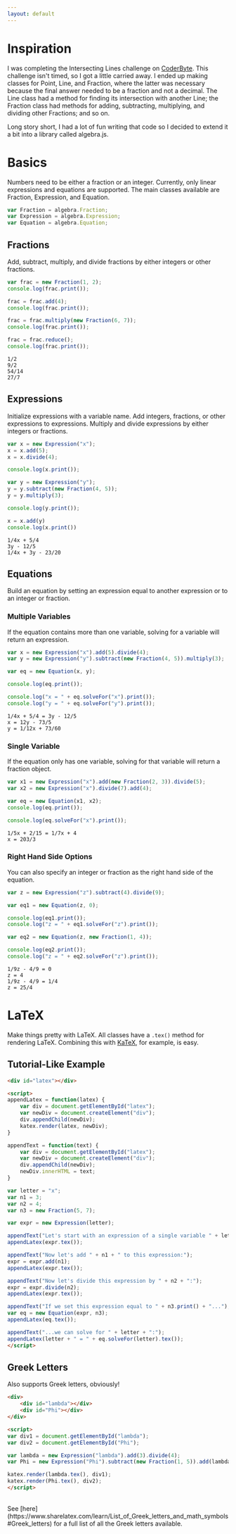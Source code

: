 ```yaml
---
layout: default
---
```


# Inspiration
I was completing the Intersecting Lines challenge on [CoderByte](http://coderbyte.com/). This challenge isn't timed, 
so I got a little carried away. I ended up making classes for Point, Line, and Fraction, where the latter was necessary 
because the final answer needed to be a fraction and not a decimal. The Line class had a method for finding its 
intersection with another Line; the Fraction class had methods for adding, subtracting, multiplying, and dividing other 
Fractions; and so on.

Long story short, I had a lot of fun writing that code so I decided to extend it a bit into a library called algebra.js.

# Basics
Numbers need to be either a fraction or an integer. Currently, only linear expressions and equations are supported. 
The main classes available are Fraction, Expression, and Equation.

```js
var Fraction = algebra.Fraction;
var Expression = algebra.Expression;
var Equation = algebra.Equation;
```

## Fractions

Add, subtract, multiply, and divide fractions by either integers or other fractions.

```js
var frac = new Fraction(1, 2);
console.log(frac.print());

frac = frac.add(4);
console.log(frac.print());

frac = frac.multiply(new Fraction(6, 7));
console.log(frac.print());

frac = frac.reduce();
console.log(frac.print());
```

```
1/2
9/2
54/14
27/7
```

## Expressions

Initialize expressions with a variable name. Add integers, fractions, or other expressions to expressions.
Multiply and divide expressions by either integers or fractions.

```js
var x = new Expression("x");
x = x.add(5);
x = x.divide(4);

console.log(x.print());

var y = new Expression("y");
y = y.subtract(new Fraction(4, 5));
y = y.multiply(3);

console.log(y.print());

x = x.add(y)
console.log(x.print())
```

```
1/4x + 5/4
3y - 12/5
1/4x + 3y - 23/20
```

## Equations

Build an equation by setting an expression equal to another expression or to an integer or fraction.

### Multiple Variables

If the equation contains more than one variable, solving for a variable will return an expression.

```js
var x = new Expression("x").add(5).divide(4);
var y = new Expression("y").subtract(new Fraction(4, 5)).multiply(3);

var eq = new Equation(x, y);

console.log(eq.print());

console.log("x = " + eq.solveFor("x").print());
console.log("y = " + eq.solveFor("y").print());
```

```
1/4x + 5/4 = 3y - 12/5
x = 12y - 73/5
y = 1/12x + 73/60
```

### Single Variable

If the equation only has one variable, solving for that variable will return a fraction object.

```js
var x1 = new Expression("x").add(new Fraction(2, 3)).divide(5);
var x2 = new Expression("x").divide(7).add(4);

var eq = new Equation(x1, x2);
console.log(eq.print());

console.log(eq.solveFor("x").print());
```

```
1/5x + 2/15 = 1/7x + 4
x = 203/3
```

### Right Hand Side Options

You can also specify an integer or fraction as the right hand side of the equation.

```js
var z = new Expression("z").subtract(4).divide(9);

var eq1 = new Equation(z, 0);

console.log(eq1.print());
console.log("z = " + eq1.solveFor("z").print());

var eq2 = new Equation(z, new Fraction(1, 4));

console.log(eq2.print());
console.log("z = " + eq2.solveFor("z").print());
```

```
1/9z - 4/9 = 0
z = 4
1/9z - 4/9 = 1/4
z = 25/4
```

# LaTeX

Make things pretty with LaTeX. All classes have a `.tex()` method for rendering LaTeX. Combining this with
 [KaTeX](https://github.com/Khan/KaTeX), for example, is easy.

## Tutorial-Like Example

```html
<div id="latex"></div>

<script>
appendLatex = function(latex) {
    var div = document.getElementById("latex");
    var newDiv = document.createElement("div");
    div.appendChild(newDiv);
    katex.render(latex, newDiv);
}

appendText = function(text) {
    var div = document.getElementById("latex");
    var newDiv = document.createElement("div");
    div.appendChild(newDiv);
    newDiv.innerHTML = text;
}

var letter = "x";
var n1 = 3;
var n2 = 4;
var n3 = new Fraction(5, 7);

var expr = new Expression(letter);

appendText("Let's start with an expression of a single variable " + letter + ":");
appendLatex(expr.tex());

appendText("Now let's add " + n1 + " to this expression:");
expr = expr.add(n1);
appendLatex(expr.tex());

appendText("Now let's divide this expression by " + n2 + ":");
expr = expr.divide(n2);
appendLatex(expr.tex());

appendText("If we set this expression equal to " + n3.print() + "...");
var eq = new Equation(expr, n3);
appendLatex(eq.tex());

appendText("...we can solve for " + letter + ":");
appendLatex(letter + " = " + eq.solveFor(letter).tex());
</script>
```

<div id="latex"></div>

<script>
appendLatex = function(latex) {
    var div = document.getElementById("latex");
    var newDiv = document.createElement("div");
    div.appendChild(newDiv);
    katex.render(latex, newDiv);
}

appendText = function(text) {
    var div = document.getElementById("latex");
    var newDiv = document.createElement("div");
    div.appendChild(newDiv);
    newDiv.innerHTML = text;
}

var letter = "x";
var n1 = 3;
var n2 = 4;
var n3 = new Fraction(5, 7);

var expr = new Expression(letter);

appendText("Let's start with an expression of a single variable " + letter + ":");
appendLatex(expr.tex());

appendText("Now let's add " + n1 + " to this expression:");
expr = expr.add(n1);
appendLatex(expr.tex());

appendText("Now let's divide this expression by " + n2 + ":");
expr = expr.divide(n2);
appendLatex(expr.tex());

appendText("If we set this expression equal to " + n3.print() + "...");
var eq = new Equation(expr, n3);
appendLatex(eq.tex());

appendText("...we can solve for " + letter + ":");
appendLatex(letter + " = " + eq.solveFor(letter).tex());
</script>

## Greek Letters

Also supports Greek letters, obviously!

```html
<div>
    <div id="lambda"></div>
    <div id="Phi"></div>
</div>

<script>
var div1 = document.getElementById("lambda");
var div2 = document.getElementById("Phi");

var lambda = new Expression("lambda").add(3).divide(4);
var Phi = new Expression("Phi").subtract(new Fraction(1, 5)).add(lambda);

katex.render(lambda.tex(), div1);
katex.render(Phi.tex(), div2);
</script>
```

<div>
    <div id="lambda"></div>
    <div id="Phi"></div>
</div>

<script>
var div1 = document.getElementById("lambda");
var div2 = document.getElementById("Phi");

var lambda = new Expression("lambda").add(3).divide(4);
var Phi = new Expression("Phi").subtract(new Fraction(1, 5)).add(lambda);

katex.render(lambda.tex(), div1);
katex.render(Phi.tex(), div2);
</script>

<br>
See [here](https://www.sharelatex.com/learn/List_of_Greek_letters_and_math_symbols#Greek_letters) for a full list of 
all the Greek letters available.
